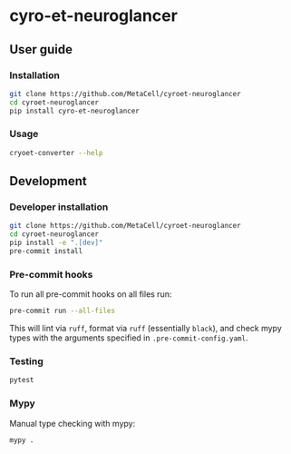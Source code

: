 # cyro-et-neuroglancer

## User guide

### Installation

```bash
git clone https://github.com/MetaCell/cyroet-neuroglancer
cd cyroet-neuroglancer
pip install cyro-et-neuroglancer
```

### Usage

```bash
cryoet-converter --help
```

## Development

### Developer installation

```bash
git clone https://github.com/MetaCell/cyroet-neuroglancer
cd cyroet-neuroglancer
pip install -e ".[dev]"
pre-commit install
```

### Pre-commit hooks

To run all pre-commit hooks on all files run:

```bash
pre-commit run --all-files
```

This will lint via `ruff`, format via `ruff` (essentially `black`), and check mypy types with the arguments specified in `.pre-commit-config.yaml`.

### Testing

```bash
pytest
```

### Mypy

Manual type checking with mypy:

```bash
mypy .
```
